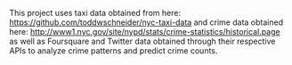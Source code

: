 This project uses taxi data obtained from here: https://github.com/toddwschneider/nyc-taxi-data and crime data obtained here: http://www1.nyc.gov/site/nypd/stats/crime-statistics/historical.page as well as Foursquare and Twitter data obtained through their respective APIs to analyze crime patterns and predict crime counts.
